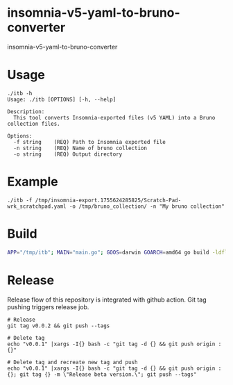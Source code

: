 # insomnia-v5-yaml-to-bruno-converter

insomnia-v5-yaml-to-bruno-converter

# Usage

```
./itb -h
Usage: ./itb [OPTIONS] [-h, --help]

Description:
  This tool converts Insomnia-exported files (v5 YAML) into a Bruno collection files.

Options:
  -f string    (REQ) Path to Insomnia exported file
  -n string    (REQ) Name of bruno collection
  -o string    (REQ) Output directory
```

# Example

```
./itb -f /tmp/insomnia-export.1755624285825/Scratch-Pad-wrk_scratchpad.yaml -o /tmp/bruno_collection/ -n "My bruno collection"
```

# Build

```bash
APP="/tmp/itb"; MAIN="main.go"; GOOS=darwin GOARCH=amd64 go build -ldflags="-s -w" -trimpath -o "${APP}" "${MAIN}"; chmod +x "${APP}"
```


# Release

Release flow of this repository is integrated with github action. Git tag pushing triggers release job.

```
# Release
git tag v0.0.2 && git push --tags
```

```
# Delete tag
echo "v0.0.1" |xargs -I{} bash -c "git tag -d {} && git push origin :{}"
```

```
# Delete tag and recreate new tag and push
echo "v0.0.1" |xargs -I{} bash -c "git tag -d {} && git push origin :{}; git tag {} -m \"Release beta version.\"; git push --tags"
```
